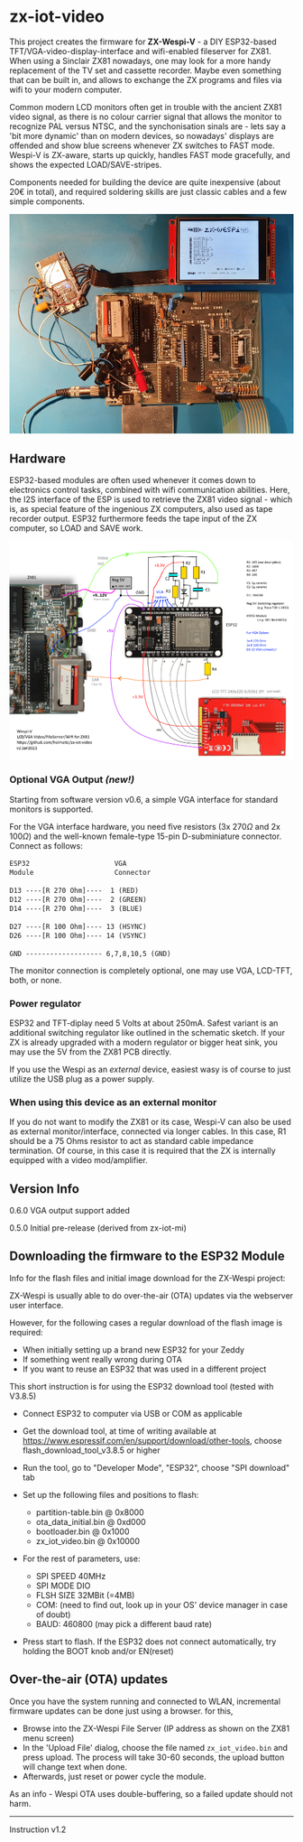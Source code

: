 # zx-iot-video

This project creates the firmware for **ZX-Wespi-V** - a DIY ESP32-based TFT/VGA-video-display-interface and wifi-enabled fileserver for ZX81.
When using a Sinclair ZX81 nowadays, one may look for a more handy replacement of the TV set and cassette recorder. 
Maybe even something that can be built in, and allows to exchange the ZX programs and files via wifi to your modern computer. 

Common modern LCD monitors often get in trouble with the ancient ZX81 video signal, as there is no colour carrier signal that allows the monitor to recognize PAL versus NTSC, and the synchonisation sinals are - lets say a 'bit more dynamic' than on modern devices, so nowadays' displays are offended and show blue screens whenever ZX switches to FAST mode. Wespi-V is ZX-aware, starts up quickly, handles FAST mode gracefully, and shows the expected LOAD/SAVE-stripes.

Components needed for building the device are quite inexpensive (about 20€ in total), and required soldering skills are just classic cables and a few simple components.


![Circuit Phote](doc/Wespi-V-ZX81.jpg "TFT Display for ZX81 driven by ESP32")


## Hardware

ESP32-based modules are often used whenever it comes down to electronics control tasks, combined with wifi communication abilities. Here, the I2S interface of the ESP is used to retrieve the ZX81 video signal - which is, as special feature of the ingenious ZX computers, also used as tape recorder output. ESP32 furthermore feeds the tape input of the ZX computer, so LOAD and SAVE work.

![Schematic outline](doc/zx-iot-video-sketch.png "How to connect ZX, ESP32, and TFT Display")

### Optional VGA Output _(new!)_ ###

Starting from software version v0.6, a simple VGA interface for  standard monitors is supported. 

For the VGA interface hardware, you need five resistors (3x 270$\Omega$ and 2x 100$\Omega$) and the well-known female-type 15-pin D-subminiature connector. Connect as follows:

```
ESP32                     VGA
Module                    Connector

D13 ----[R 270 Ohm]----  1 (RED)
D12 ----[R 270 Ohm]----  2 (GREEN)
D14 ----[R 270 Ohm]----  3 (BLUE)

D27 ----[R 100 Ohm]---- 13 (HSYNC)
D26 ----[R 100 Ohm]---- 14 (VSYNC)

GND ------------------- 6,7,8,10,5 (GND)
```

 The monitor connection is completely optional, one may use VGA, LCD-TFT, both, or none. 

### Power regulator

ESP32 and TFT-diplay need 5 Volts at about 250mA. Safest variant is an additional switching regulator like outlined in the schematic sketch. If your ZX is already upgraded with a modern regulator or bigger heat sink, you may use the 5V from the ZX81 PCB directly. 

If you use the Wespi as an _external_ device, easiest wasy is of course to just utilize the USB plug as a power supply. 

### When using this device as an external monitor

If you do not want to modify the ZX81 or its case, Wespi-V can also be used as external monitor/interface, connected via
longer cables. In this case, R1 should be a 75 Ohms resistor to act as standard cable impedance termination. Of course, in this case it is required that the ZX is internally equipped with a video mod/amplifier. 


## Version Info

0.6.0 VGA output support added

0.5.0 Initial pre-release (derived from zx-iot-mi)



## Downloading the firmware to the ESP32 Module

Info for the flash files and initial image download for the ZX-Wespi project:

ZX-Wespi is usually able to do over-the-air (OTA) updates via the webserver user interface. 

However, for the following cases a regular download of the flash image is required:

- When initially setting up a brand new ESP32 for your Zeddy
- If something went really wrong during OTA
- If you want to reuse an ESP32 that was used in a different project

This short instruction is for using the ESP32 download tool (tested with V3.8.5)


- Connect ESP32 to computer via USB or COM as applicable

- Get the download tool, at time of writing available at  <https://www.espressif.com/en/support/download/other-tools>, choose flash_download_tool_v3.8.5 or higher
- Run the tool, go to "Developer Mode", "ESP32", choose "SPI download" tab
- Set up the following files and positions to flash:

  + partition-table.bin     @  0x8000 
  + ota_data_initial.bin    @  0xd000
  + bootloader.bin          @  0x1000
  + zx_iot_video.bin		  @ 0x10000

- For the rest of parameters, use:

  + SPI SPEED 40MHz
  + SPI MODE DIO
  + FLSH SIZE 32MBit  (=4MB)
  + COM: (need to find out, look up in your OS' device manager in case of doubt)
  + BAUD: 460800 (may pick a different baud rate)


- Press start to flash. If the ESP32 does not connect automatically, try holding the BOOT knob and/or EN(reset) 


## Over-the-air (OTA) updates

Once you have the system running and connected to WLAN, incremental firmware updates can be done just using a browser. for this,

- Browse into the ZX-Wespi File Server (IP address as shown on the ZX81 menu screen)
- In the 'Upload File' dialog, choose the file named ```zx_iot_video.bin``` and press upload. The process will take 30-60 seconds, the upload button will change text when done. 
- Afterwards, just reset or power cycle the module. 
  
As an info - Wespi OTA uses double-buffering, so a failed update should not harm.

---

Instruction v1.2
